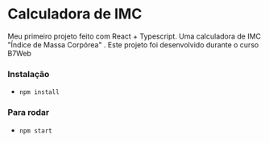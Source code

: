 # Calculadora de IMC

Meu primeiro projeto feito com React + Typescript.
Uma calculadora de IMC "Índice de Massa Corpórea" .
Este projeto foi desenvolvido durante o curso B7Web 

### Instalação
- `npm install`

### Para rodar 
- `npm start`